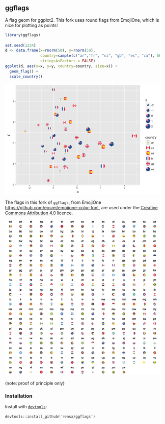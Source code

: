 ggflags
-------

A flag geom for ggplot2. This fork uses round flags from EmojiOne, which is nice for plotting as points!

``` r
library(ggflags)

set.seed(1234)
d <- data.frame(x=rnorm(50), y=rnorm(50), 
                country=sample(c("ar","fr", "nz", "gb", "es", "ca"), 50, TRUE), 
                stringsAsFactors = FALSE)
ggplot(d, aes(x=x, y=y, country=country, size=x)) + 
  geom_flag() + 
  scale_country()
```

![](README_files/figure-markdown_github/demo-1.png)

The flags in this fork of `ggflags`, from EmojiOne <https://github.com/eosrei/emojione-color-font>, are used under the [Creative Commons Attribution 4.0](https://github.com/eosrei/emojione-color-font/blob/master/LICENSE.md) licence.

![](README_files/figure-markdown_github/flags.png)

(note: proof of principle only)

### Installation

Install with [`devtools`](https://cran.r-project.org/web/packages/devtools/):

`devtools::install_github('rensa/ggflags')`
